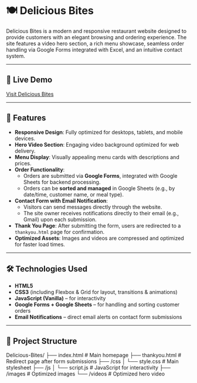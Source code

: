 # 🍽️ Delicious Bites

Delicious Bites is a modern and responsive restaurant website designed to provide customers with an elegant browsing and ordering experience. The site features a video hero section, a rich menu showcase, seamless order handling via Google Forms integrated with Excel, and an intuitive contact system.

---

## 🚀 Live Demo

[Visit Delicious Bites](https://delicious-bites-ukaz.onrender.com/)

---

## 📌 Features

- **Responsive Design**: Fully optimized for desktops, tablets, and mobile devices.
- **Hero Video Section**: Engaging video background optimized for web delivery.
- **Menu Display**: Visually appealing menu cards with descriptions and prices.
- **Order Functionality**:
  - Orders are submitted via **Google Forms**, integrated with Google Sheets for backend processing.
  - Orders can be **sorted and managed** in Google Sheets (e.g., by date/time, customer name, or meal type).
- **Contact Form with Email Notification**:
  - Visitors can send messages directly through the website.
  - The site owner receives notifications directly to their email (e.g., Gmail) upon each submission.
- **Thank You Page**: After submitting the form, users are redirected to a `thankyou.html` page for confirmation.
- **Optimized Assets**: Images and videos are compressed and optimized for faster load times.

---

## 🛠️ Technologies Used

- **HTML5**
- **CSS3** (including Flexbox & Grid for layout, transitions & animations)
- **JavaScript (Vanilla)** – for interactivity
- **Google Forms + Google Sheets** – for handling and sorting customer orders
- **Email Notifications** – direct email alerts on contact form submissions

---

## 📂 Project Structure

Delicious-Bites/
├── index.html # Main homepage
├── thankyou.html # Redirect page after form submissions
├── /css
│ └── style.css # Main stylesheet
├── /js
│ └── script.js # JavaScript for interactivity
├── /images # Optimized images
└── /videos # Optimized hero video
